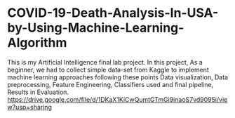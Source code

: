 # COVID-19-Death-Analysis-In-USA-by-Using-Machine-Learning-Algorithm
This is my Artificial Intelligence final lab project. In this project, As a beginner, we had to collect simple data-set from Kaggle to implement machine learning approaches following these points Data visualization, Data preprocessing, Feature Engineering, Classifiers used and final pipeline, Results in Evaluation.
https://drive.google.com/file/d/1DKaX1KiCwQumtGTmGi9inaoS7vd9095i/view?usp=sharing
